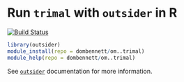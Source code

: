 # Run `trimal` with `outsider` in R
[![Build Status](https://travis-ci.org/dombennett/om..trimal.svg?branch=master)](https://travis-ci.org/dombennett/om..trimal)


```r
library(outsider)
module_install(repo = dombennett/om..trimal)
module_help(repo = dombennett/om..trimal)
```

See [`outsider`](https://github.com/AntonelliLab/outsider) documentation for more information.
